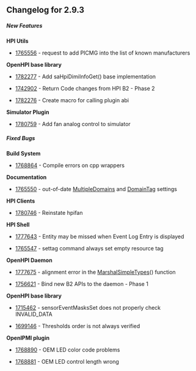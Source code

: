 ﻿
## Changelog for 2.9.3

##### New Features

**HPI Utils**

-   [1765556](http://sourceforge.net/tracker/?func=detail&aid=1765556&group_id=71730&atid=532254)  - request to add PICMG into the list of known manufacturers
    

**OpenHPI base library**

-   [1782277](http://sourceforge.net/tracker/?func=detail&aid=1782277&group_id=71730&atid=532254)  - Add saHpiDimiInfoGet() base implementation
    
-   [1742902](http://sourceforge.net/tracker/?func=detail&aid=1742902&group_id=71730&atid=532254)  - Return Code changes from HPI B2 - Phase 2
    
-   [1782276](http://sourceforge.net/tracker/?func=detail&aid=1782276&group_id=71730&atid=532254)  - Create macro for calling plugin abi
    

**Simulator Plugin**

-   [1780759](http://sourceforge.net/tracker/?func=detail&aid=1780759&group_id=71730&atid=532254)  - Add fan analog control to simulator
    

##### Fixed Bugs

**Build System**

-   [1768864](http://sourceforge.net/tracker/?func=detail&aid=1768864&group_id=71730&atid=532251)  - Compile errors on cpp wrappers
    

**Documentation**

-   [1765550](http://sourceforge.net/tracker/?func=detail&aid=1765550&group_id=71730&atid=532251)  - out-of-date  [MultipleDomains](http://openhpi.org/MultipleDomains)  and  [DomainTag](http://openhpi.org/DomainTag)  settings
    

**HPI Clients**

-   [1780746](http://sourceforge.net/tracker/?func=detail&aid=1780746&group_id=71730&atid=532251)  - Reinstate hpifan
    

**HPI Shell**

-   [1777643](http://sourceforge.net/tracker/?func=detail&aid=1777643&group_id=71730&atid=532251)  - Entity may be missed when Event Log Entry is displayed
    
-   [1765547](http://sourceforge.net/tracker/?func=detail&aid=1765547&group_id=71730&atid=532251)  - settag command always set empty resource tag
    

**OpenHPI Daemon**

-   [1777675](http://sourceforge.net/tracker/?func=detail&aid=1777675&group_id=71730&atid=532251)  - alignment error in the  [MarshalSimpleTypes](http://openhpi.org/MarshalSimpleTypes)() function
    
-   [1756621](http://sourceforge.net/tracker/?func=detail&aid=1756621&group_id=71730&atid=532251)  - Bind new B2 APIs to the daemon - Phase 1
    

**OpenHPI base library**

-   [1715462](http://sourceforge.net/tracker/?func=detail&aid=1715462&group_id=71730&atid=532251)  - sensorEventMasksSet does not properly check INVALID_DATA
    
-   [1699146](http://sourceforge.net/tracker/?func=detail&aid=1699146&group_id=71730&atid=532251)  - Thresholds order is not always verified
    

**OpenIPMI plugin**

-   [1768890](http://sourceforge.net/tracker/?func=detail&aid=1768890&group_id=71730&atid=532251)  - OEM LED color code problems
    
-   [1768881](http://sourceforge.net/tracker/?func=detail&aid=1768881&group_id=71730&atid=532251)  - OEM LED control length wrong

